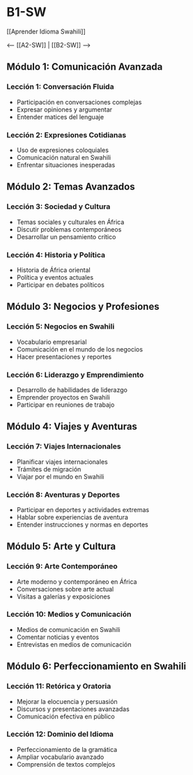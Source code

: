 # B1-SW

[[Aprender Idioma Swahili]]

<-- [[A2-SW]] | [[B2-SW]] -->

## Módulo 1: Comunicación Avanzada

### Lección 1: Conversación Fluida
- Participación en conversaciones complejas
- Expresar opiniones y argumentar
- Entender matices del lenguaje

### Lección 2: Expresiones Cotidianas

- Uso de expresiones coloquiales
- Comunicación natural en Swahili
- Enfrentar situaciones inesperadas

## Módulo 2: Temas Avanzados

### Lección 3: Sociedad y Cultura

- Temas sociales y culturales en África
- Discutir problemas contemporáneos
- Desarrollar un pensamiento crítico

### Lección 4: Historia y Política

- Historia de África oriental
- Política y eventos actuales
- Participar en debates políticos

## Módulo 3: Negocios y Profesiones

### Lección 5: Negocios en Swahili

- Vocabulario empresarial
- Comunicación en el mundo de los negocios
- Hacer presentaciones y reportes

### Lección 6: Liderazgo y Emprendimiento

- Desarrollo de habilidades de liderazgo
- Emprender proyectos en Swahili
- Participar en reuniones de trabajo

## Módulo 4: Viajes y Aventuras

### Lección 7: Viajes Internacionales

- Planificar viajes internacionales
- Trámites de migración
- Viajar por el mundo en Swahili

### Lección 8: Aventuras y Deportes

- Participar en deportes y actividades extremas
- Hablar sobre experiencias de aventura
- Entender instrucciones y normas en deportes

## Módulo 5: Arte y Cultura

### Lección 9: Arte Contemporáneo

- Arte moderno y contemporáneo en África
- Conversaciones sobre arte actual
- Visitas a galerías y exposiciones

### Lección 10: Medios y Comunicación

- Medios de comunicación en Swahili
- Comentar noticias y eventos
- Entrevistas en medios de comunicación

## Módulo 6: Perfeccionamiento en Swahili

### Lección 11: Retórica y Oratoria

- Mejorar la elocuencia y persuasión
- Discursos y presentaciones avanzadas
- Comunicación efectiva en público

### Lección 12: Dominio del Idioma

- Perfeccionamiento de la gramática
- Ampliar vocabulario avanzado
- Comprensión de textos complejos

